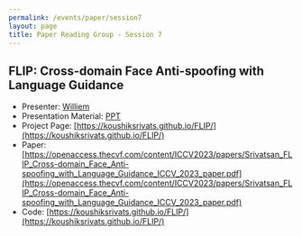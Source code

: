 ```yaml
---
permalink: /events/paper/session7
layout: page
title: Paper Reading Group - Session 7
---
```


## FLIP: Cross-domain Face Anti-spoofing with Language Guidance

- Presenter: [Williem](https://www.linkedin.com/in/williempao)
- Presentation Material: [PPT](https://docs.google.com/presentation/d/1DmcUBw8GQHjCdTZ61r_WrtyoxxLK9ZqbvltnSPZnAxQ/edit?usp=sharing)
- Project Page: [https://koushiksrivats.github.io/FLIP/](https://koushiksrivats.github.io/FLIP/)
- Paper: [https://openaccess.thecvf.com/content/ICCV2023/papers/Srivatsan_FLIP_Cross-domain_Face_Anti-spoofing_with_Language_Guidance_ICCV_2023_paper.pdf](https://openaccess.thecvf.com/content/ICCV2023/papers/Srivatsan_FLIP_Cross-domain_Face_Anti-spoofing_with_Language_Guidance_ICCV_2023_paper.pdf)
- Code: [https://koushiksrivats.github.io/FLIP/](https://koushiksrivats.github.io/FLIP/)
